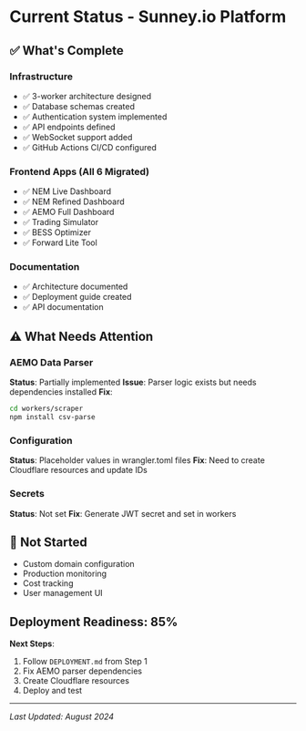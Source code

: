 # Current Status - Sunney.io Platform

## ✅ What's Complete

### Infrastructure
- ✅ 3-worker architecture designed
- ✅ Database schemas created
- ✅ Authentication system implemented
- ✅ API endpoints defined
- ✅ WebSocket support added
- ✅ GitHub Actions CI/CD configured

### Frontend Apps (All 6 Migrated)
- ✅ NEM Live Dashboard
- ✅ NEM Refined Dashboard  
- ✅ AEMO Full Dashboard
- ✅ Trading Simulator
- ✅ BESS Optimizer
- ✅ Forward Lite Tool

### Documentation
- ✅ Architecture documented
- ✅ Deployment guide created
- ✅ API documentation

## ⚠️ What Needs Attention

### AEMO Data Parser
**Status**: Partially implemented
**Issue**: Parser logic exists but needs dependencies installed
**Fix**: 
```bash
cd workers/scraper
npm install csv-parse
```

### Configuration
**Status**: Placeholder values in wrangler.toml files
**Fix**: Need to create Cloudflare resources and update IDs

### Secrets
**Status**: Not set
**Fix**: Generate JWT secret and set in workers

## 🔴 Not Started

- Custom domain configuration
- Production monitoring
- Cost tracking
- User management UI

## Deployment Readiness: 85%

**Next Steps**:
1. Follow `DEPLOYMENT.md` from Step 1
2. Fix AEMO parser dependencies
3. Create Cloudflare resources
4. Deploy and test

---

*Last Updated: August 2024*